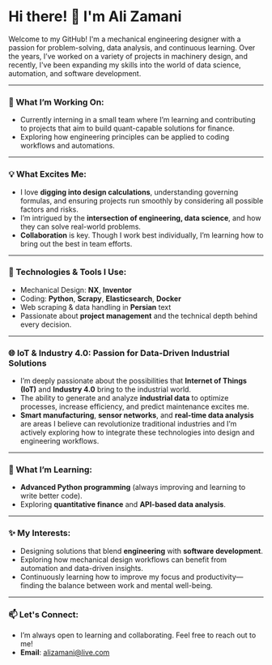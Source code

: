 # Hi there! 👋 I'm Ali Zamani

Welcome to my GitHub! I'm a mechanical engineering designer with a passion for problem-solving, data analysis, and continuous learning. Over the years, I’ve worked on a variety of projects in machinery design, and recently, I've been expanding my skills into the world of data science, automation, and software development.

---

### 🚀 What I’m Working On:
- Currently interning in a small team where I’m learning and contributing to projects that aim to build quant-capable solutions for finance.
- Exploring how engineering principles can be applied to coding workflows and automations.

---

### 💡 What Excites Me:
- I love **digging into design calculations**, understanding governing formulas, and ensuring projects run smoothly by considering all possible factors and risks.
- I’m intrigued by the **intersection of engineering, data science**, and how they can solve real-world problems.
- **Collaboration** is key. Though I work best individually, I’m learning how to bring out the best in team efforts.

---

### 🔧 Technologies & Tools I Use:
- Mechanical Design: **NX**, **Inventor**
- Coding: **Python**, **Scrapy**, **Elasticsearch**, **Docker**
- Web scraping & data handling in **Persian** text
- Passionate about **project management** and the technical depth behind every decision.

---

### 🌐 IoT & Industry 4.0: Passion for Data-Driven Industrial Solutions
- I’m deeply passionate about the possibilities that **Internet of Things (IoT)** and **Industry 4.0** bring to the industrial world.
- The ability to generate and analyze **industrial data** to optimize processes, increase efficiency, and predict maintenance excites me.
- **Smart manufacturing**, **sensor networks**, and **real-time data analysis** are areas I believe can revolutionize traditional industries and I’m actively exploring how to integrate these technologies into design and engineering workflows.
  
---

### 🌱 What I’m Learning:
- **Advanced Python programming** (always improving and learning to write better code).
- Exploring **quantitative finance** and **API-based data analysis**.

---

### ✨ My Interests:
- Designing solutions that blend **engineering** with **software development**.
- Exploring how mechanical design workflows can benefit from automation and data-driven insights.
- Continuously learning how to improve my focus and productivity—finding the balance between work and mental well-being.

---

### 📫 Let's Connect:
- I’m always open to learning and collaborating. Feel free to reach out to me!
- **Email**: alizamani@live.com
